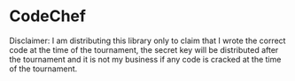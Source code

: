 # CodeChef

Disclaimer: I am distributing this library only to claim that I wrote the correct code at the time of the tournament, the secret key will be distributed after the tournament and it is not my business if any code is cracked at the time of the tournament.
